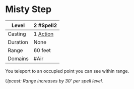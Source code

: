 # Misty Step

| Level    | 2 #Spell2                                        |
| -------- | ------------------------------------------------ |
| Casting  | 1 [Action](../../../../Game%20Procedures/Action.md) |
| Duration | None                                             |
| Range    | 60 feet                                          |
| Domains  | #Air                                             |

You teleport to an occupied point you can see within range.

*Upcast: Range increases by 30' per spell level.*